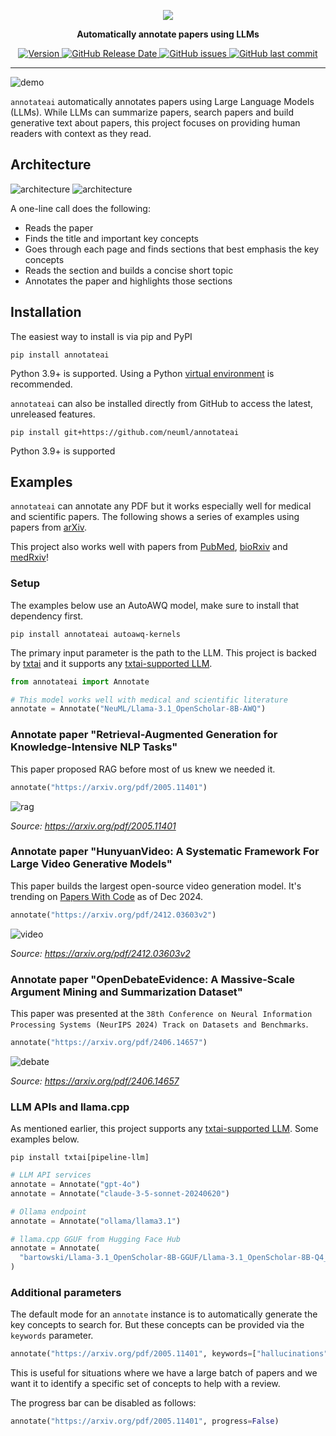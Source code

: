 <p align="center">
    <img src="https://raw.githubusercontent.com/neuml/annotateai/master/logo.png"/>
</p>

<p align="center">
    <b>Automatically annotate papers using LLMs</b>
</p>

<p align="center">
    <a href="https://github.com/neuml/annotateai/releases">
        <img src="https://img.shields.io/github/release/neuml/annotateai.svg?style=flat&color=success" alt="Version"/>
    </a>
    <a href="https://github.com/neuml/annotateai/releases">
        <img src="https://img.shields.io/github/release-date/neuml/annotateai.svg?style=flat&color=blue" alt="GitHub Release Date"/>
    </a>
    <a href="https://github.com/neuml/annotateai/issues">
        <img src="https://img.shields.io/github/issues/neuml/annotateai.svg?style=flat&color=success" alt="GitHub issues"/>
    </a>
    <a href="https://github.com/neuml/annotateai">
        <img src="https://img.shields.io/github/last-commit/neuml/annotateai.svg?style=flat&color=blue" alt="GitHub last commit"/>
    </a>
</p>

-------------------------------------------------------------------------------------------------------------------------------------------------------

![demo](https://raw.githubusercontent.com/neuml/annotateai/master/demo.png)

`annotateai` automatically annotates papers using Large Language Models (LLMs). While LLMs can summarize papers, search papers and build generative text about papers, this project focuses on providing human readers with context as they read.

## Architecture

![architecture](https://raw.githubusercontent.com/neuml/annotateai/master/images/architecture.png#gh-light-mode-only)
![architecture](https://raw.githubusercontent.com/neuml/annotateai/master/images/architecture-dark.png#gh-dark-mode-only)

A one-line call does the following:

- Reads the paper
- Finds the title and important key concepts
- Goes through each page and finds sections that best emphasis the key concepts
- Reads the section and builds a concise short topic
- Annotates the paper and highlights those sections

## Installation
The easiest way to install is via pip and PyPI

```
pip install annotateai
```

Python 3.9+ is supported. Using a Python [virtual environment](https://docs.python.org/3/library/venv.html) is recommended.

`annotateai` can also be installed directly from GitHub to access the latest, unreleased features.

```
pip install git+https://github.com/neuml/annotateai
```

Python 3.9+ is supported

## Examples

`annotateai` can annotate any PDF but it works especially well for medical and scientific papers. The following shows a series of examples using papers from [arXiv](https://arxiv.org/).

This project also works well with papers from [PubMed](https://pubmed.ncbi.nlm.nih.gov/), [bioRxiv](https://www.biorxiv.org/) and [medRxiv](https://www.medrxiv.org/)!

### Setup

The examples below use an AutoAWQ model, make sure to install that dependency first.

```
pip install annotateai autoawq-kernels
```

The primary input parameter is the path to the LLM. This project is backed by [txtai](https://github.com/neuml/txtai) and it supports any [txtai-supported LLM](https://neuml.github.io/txtai/pipeline/text/llm/).

```python
from annotateai import Annotate

# This model works well with medical and scientific literature
annotate = Annotate("NeuML/Llama-3.1_OpenScholar-8B-AWQ")
```

### Annotate paper "Retrieval-Augmented Generation for Knowledge-Intensive NLP Tasks"

This paper proposed RAG before most of us knew we needed it.

```python
annotate("https://arxiv.org/pdf/2005.11401")
```

![rag](https://raw.githubusercontent.com/neuml/annotateai/master/images/rag.png)

_Source: https://arxiv.org/pdf/2005.11401_

### Annotate paper "HunyuanVideo: A Systematic Framework For Large Video Generative Models"

This paper builds the largest open-source video generation model. It's trending on [Papers With Code](https://paperswithcode.com/) as of Dec 2024.

```python
annotate("https://arxiv.org/pdf/2412.03603v2")
```

![video](https://raw.githubusercontent.com/neuml/annotateai/master/images/video.png)

_Source: https://arxiv.org/pdf/2412.03603v2_

### Annotate paper "OpenDebateEvidence: A Massive-Scale Argument Mining and Summarization Dataset"

This paper was presented at the `38th Conference on Neural Information Processing Systems (NeurIPS 2024) Track on Datasets and Benchmarks`.

```python
annotate("https://arxiv.org/pdf/2406.14657")
```

![debate](https://raw.githubusercontent.com/neuml/annotateai/master/images/debate.png)

_Source: https://arxiv.org/pdf/2406.14657_

### LLM APIs and llama.cpp

As mentioned earlier, this project supports any [txtai-supported LLM](https://neuml.github.io/txtai/pipeline/text/llm/). Some examples below.

```
pip install txtai[pipeline-llm]
```

```python
# LLM API services
annotate = Annotate("gpt-4o")
annotate = Annotate("claude-3-5-sonnet-20240620")

# Ollama endpoint
annotate = Annotate("ollama/llama3.1")

# llama.cpp GGUF from Hugging Face Hub
annotate = Annotate(
  "bartowski/Llama-3.1_OpenScholar-8B-GGUF/Llama-3.1_OpenScholar-8B-Q4_K_M.gguf"
)
```

### Additional parameters

The default mode for an `annotate` instance is to automatically generate the key concepts to search for. But these concepts can be provided via the `keywords` parameter.

```python
annotate("https://arxiv.org/pdf/2005.11401", keywords=["hallucinations", "llm"])
```

This is useful for situations where we have a large batch of papers and we want it to identify a specific set of concepts to help with a review.

The progress bar can be disabled as follows:

```python
annotate("https://arxiv.org/pdf/2005.11401", progress=False)
```

